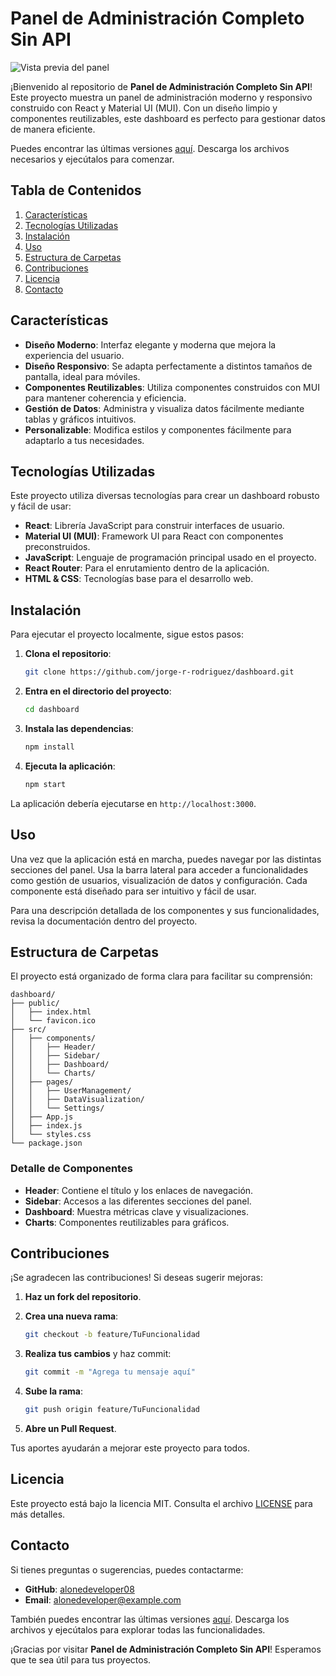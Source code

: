 # Panel de Administración Completo Sin API

![Vista previa del panel](https://example.com/dashboard-preview.png)

¡Bienvenido al repositorio de **Panel de Administración Completo Sin API**! Este proyecto muestra un panel de administración moderno y responsivo construido con React y Material UI (MUI). Con un diseño limpio y componentes reutilizables, este dashboard es perfecto para gestionar datos de manera eficiente.

Puedes encontrar las últimas versiones [aquí](https://github.com/jorge-r-rodriguez/dashboard). Descarga los archivos necesarios y ejecútalos para comenzar.

## Tabla de Contenidos

1. [Características](#características)  
2. [Tecnologías Utilizadas](#tecnologías-utilizadas)  
3. [Instalación](#instalación)  
4. [Uso](#uso)  
5. [Estructura de Carpetas](#estructura-de-carpetas)  
6. [Contribuciones](#contribuciones)  
7. [Licencia](#licencia)  
8. [Contacto](#contacto)

## Características

- **Diseño Moderno**: Interfaz elegante y moderna que mejora la experiencia del usuario.  
- **Diseño Responsivo**: Se adapta perfectamente a distintos tamaños de pantalla, ideal para móviles.  
- **Componentes Reutilizables**: Utiliza componentes construidos con MUI para mantener coherencia y eficiencia.  
- **Gestión de Datos**: Administra y visualiza datos fácilmente mediante tablas y gráficos intuitivos.  
- **Personalizable**: Modifica estilos y componentes fácilmente para adaptarlo a tus necesidades.

## Tecnologías Utilizadas

Este proyecto utiliza diversas tecnologías para crear un dashboard robusto y fácil de usar:

- **React**: Librería JavaScript para construir interfaces de usuario.  
- **Material UI (MUI)**: Framework UI para React con componentes preconstruidos.  
- **JavaScript**: Lenguaje de programación principal usado en el proyecto.  
- **React Router**: Para el enrutamiento dentro de la aplicación.  
- **HTML & CSS**: Tecnologías base para el desarrollo web.

## Instalación

Para ejecutar el proyecto localmente, sigue estos pasos:

1. **Clona el repositorio**:

   ```bash
   git clone https://github.com/jorge-r-rodriguez/dashboard.git
   ```

2. **Entra en el directorio del proyecto**:

   ```bash
   cd dashboard
   ```

3. **Instala las dependencias**:

   ```bash
   npm install
   ```

4. **Ejecuta la aplicación**:

   ```bash
   npm start
   ```

La aplicación debería ejecutarse en `http://localhost:3000`.

## Uso

Una vez que la aplicación está en marcha, puedes navegar por las distintas secciones del panel. Usa la barra lateral para acceder a funcionalidades como gestión de usuarios, visualización de datos y configuración. Cada componente está diseñado para ser intuitivo y fácil de usar.

Para una descripción detallada de los componentes y sus funcionalidades, revisa la documentación dentro del proyecto.

## Estructura de Carpetas

El proyecto está organizado de forma clara para facilitar su comprensión:

```
dashboard/
├── public/
│   ├── index.html
│   └── favicon.ico
├── src/
│   ├── components/
│   │   ├── Header/
│   │   ├── Sidebar/
│   │   ├── Dashboard/
│   │   └── Charts/
│   ├── pages/
│   │   ├── UserManagement/
│   │   ├── DataVisualization/
│   │   └── Settings/
│   ├── App.js
│   ├── index.js
│   └── styles.css
└── package.json
```

### Detalle de Componentes

- **Header**: Contiene el título y los enlaces de navegación.  
- **Sidebar**: Accesos a las diferentes secciones del panel.  
- **Dashboard**: Muestra métricas clave y visualizaciones.  
- **Charts**: Componentes reutilizables para gráficos.

## Contribuciones

¡Se agradecen las contribuciones! Si deseas sugerir mejoras:

1. **Haz un fork del repositorio**.  
2. **Crea una nueva rama**:

   ```bash
   git checkout -b feature/TuFuncionalidad
   ```

3. **Realiza tus cambios** y haz commit:

   ```bash
   git commit -m "Agrega tu mensaje aquí"
   ```

4. **Sube la rama**:

   ```bash
   git push origin feature/TuFuncionalidad
   ```

5. **Abre un Pull Request**.

Tus aportes ayudarán a mejorar este proyecto para todos.

## Licencia

Este proyecto está bajo la licencia MIT. Consulta el archivo [LICENSE](LICENSE) para más detalles.

## Contacto

Si tienes preguntas o sugerencias, puedes contactarme:

- **GitHub**: [alonedeveloper08](https://github.com/jorge-r-rodriguez)  
- **Email**: alonedeveloper@example.com

También puedes encontrar las últimas versiones [aquí](https://github.com/jorge-r-rodriguez/dashboard). Descarga los archivos y ejecútalos para explorar todas las funcionalidades.

¡Gracias por visitar **Panel de Administración Completo Sin API**! Esperamos que te sea útil para tus proyectos.
